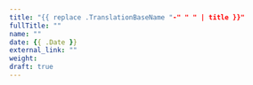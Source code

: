 ```yaml
---
title: "{{ replace .TranslationBaseName "-" " " | title }}"
fullTitle: ""
name: ""
date: {{ .Date }}
external_link: ""
weight:
draft: true
---
```


